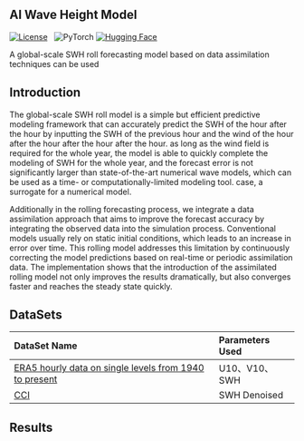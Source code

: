 ## AI Wave Height Model
[![License](https://img.shields.io/static/v1?label=License&message=Apache&color=<Yellow>)](https://github.com/huggingface/diffusion-models-class/blob/main/LICENSE) &nbsp;
![PyTorch](https://img.shields.io/badge/PyTorch-%23EE4C2C.svg?style=flat-square&logo=PyTorch&logoColor=white)
[![Hugging Face](https://img.shields.io/badge/Hugging%20Face-WeightsFile-blue?logo=HuggingFace)](https://huggingface.co/YulKeal/AI-Wave-Height-Model/tree/main)

A global-scale SWH roll forecasting model based on data assimilation techniques can be used

## Introduction
The global-scale SWH roll model is a simple but efficient predictive modeling framework that can accurately predict the SWH of the hour after the hour by inputting the SWH 
of the previous hour and the wind of the hour after the hour after the hour after the hour. as long as the wind field is required for the whole year, the model is able to quickly 
complete the modeling of SWH for the whole year, and the forecast error is not significantly larger than state-of-the-art numerical wave models, which can be used as a time- or 
computationally-limited modeling tool. case, a surrogate for a numerical model.

Additionally in the rolling forecasting process, we integrate a data assimilation approach that aims to improve the forecast accuracy by integrating the observed data into the simulation process.
Conventional models usually rely on static initial conditions, which leads to an increase in error over time. This rolling model addresses this limitation by continuously correcting the model 
predictions based on real-time or periodic assimilation data. The implementation shows that the introduction of the assimilated rolling model not only improves the results dramatically, 
but also converges faster and reaches the steady state quickly.

## DataSets

| DataSet Name                                                                      | Parameters Used|
|:------------------------------------------------------------------------------|:-----------------------------------------------------------------------------------|
|[ERA5 hourly data on single levels from 1940 to present](https://cds.climate.copernicus.eu/cdsapp#!/dataset/reanalysis-era5-single-levels?tab=overview)   | U10、V10、SWH|
| [CCI](https://archive.ceda.ac.uk/) |SWH Denoised|


## Results



